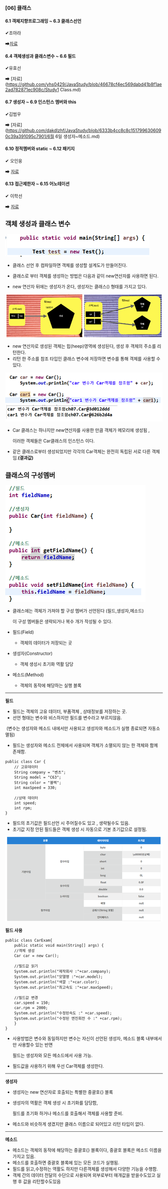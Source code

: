 ### [06] 클래스

#### 6.1 객체지향프로그래밍 ~ 6.3 클래스선언

✔조아라

➡[자료](https://github.com/ara0114/TIL/blob/40f2e7b1517be7f4e3e24de6816ef7f023c2e470/JAVA/%EA%B0%9D%EC%B2%B4%EC%A7%80%ED%96%A5%ED%94%84%EB%A1%9C%EA%B7%B8%EB%9E%98%EB%B0%8D.md)

#### 6.4 객체생성과 클래스변수 ~ 6.6 필드

✔유효선

➡ [자료](https://github.com/yhs0429/JavaStudy/blob/46678cf4ec569dabd41b8f1ae2ad782871ec908c/Study1 Class.md)

#### 6.7 생성자 ~ 6.9 인스턴스 멤버와 this

✔김범우

➡ [자료](https://github.com/dakdlzhf/JavaStudy/blob/6333b4cc8c8c1517996306090c39a391095c7901/6월 6일 생성자~메소드.md)

#### 6.10 정적멤버와 static ~ 6.12 패키지

✔ 오인웅

➡ [자료](https://github.com/mn00149/JavaStudy/blob/6da25828e31d271b36786e996f00e2f4f8cea345/study.md)

#### 6.13 접근제한자 ~ 6.15 어노테이션

✔ 이학선

➡ [자료](https://github.com/gkrtjs406/TIL/blob/78eac469cbad8bfabd396a6d7977f86679fcc3d1/Java/클래스(객체지향프로그래밍).md)

## 객체 생성과 클래스 변수

![생성](https://github.com/yhs0429/JavaStudy/blob/master/img/%EA%B0%9D%EC%B2%B4%EC%83%9D%EC%84%B1.png)

- 클래스 선언 후 컴파일하면 객체를 생성할 설계도가 만들어진다.

- 클래스로 부터 객체를 생성하는 방법은 다음과 같이 new연산자를 사용하면 된다.
- new 연산자 뒤에는 생성자가 온다, 생성자는 클래스() 형태를 가지고 있다.

![힙영역](https://github.com/yhs0429/JavaStudy/blob/master/img/%ED%9E%99%EC%98%81%EC%97%AD.png)

- new 연산자로 생성된 객체는 힙(heep)영역에 생성된다, 생성 후 객체의 주소를 리턴한다.
- 리턴 한 주소를 참조 타입인 클래스 변수에 저장하면 변수를 통해 객체를 사용할 수 있다.

![변수객체](https://github.com/yhs0429/JavaStudy/blob/master/img/%EB%B3%80%EC%88%98%EA%B0%9D%EC%B2%B4%EC%83%9D%EC%84%B1.png)

- Car 클래스는 하나지만 new연산자를 사용한 만큼 객체가 메모리에 생성됨 ,

  이러한 객체들은 Car클래스의 인스턴스 이다.

- 같은 클래스로부터 생성되었지만 각각의 Car객체는 완전히 독립된 서로 다른 객체임.**(결과값)**



## 클래스의 구성멤버

![구성멤버](https://github.com/yhs0429/JavaStudy/blob/master/img/%EA%B5%AC%EC%84%B1%EB%A9%A4%EB%B2%84.png)

- 클래스에는 객체가 가져야 할 구성 멤버가 선언된다 (필드,생성자,메소드) 

  이 구성 멤버들은 생략되거나 복수 개가 작성될 수 있다.

- 필드(Field)

  - 객체의 데이터가 저장되는 곳

- 생성자(Constructor)
  - 객체 생성시 초기화 역활 담당
- 메소드(Method)
  - 객체의 동작에 해당하는 실행 블록

---

**필드**

- 필드는 객체의 고유 데이터, 부품객체 , 상태정보를 저장하는 곳.
- 선언 형태는 변수와 비스하지만 필드를 변수라고 부르지않음.

​		(변수는 생성자와 메소드 내에서만 사용되고 생성자와 메소드가 실행 종료되면 자동소멸됨)

- 필드는 생성자와 메소드 전체에서 사용되며 객체가 소멸되지 않는 한 객체와 함께 존재함.

```
public class Car {
	// 고유데이터
	String company = "벤츠";
	String model = "C63";
	String color = "블랙";
	int maxSpeed = 330;
	
	//상태 데이터
	int speed;
	int rpm;
}
```

- 필드의 초기값은 필드선언 시 주어질수도 있고 , 생략될수도 있음.
- 초기값 지정 안된 필드들은 객체 생성 시 자동으로 기본 초기값으로 설정됨.

![초기값](https://github.com/yhs0429/JavaStudy/blob/master/img/%ED%95%84%EB%93%9C%20%EC%B4%88%EA%B8%B0%EA%B0%92.png)



**필드 사용**

```
public class CarExam{
	public static void main(String[] args) {
	//객체 생성
	Car car = new Car();
	
	//필드값 읽기
	System.out.println("제작회사 :"+car.company);
	System.out.println("모델명 :"+car.model);
	System.out.println("색깔 :"+car.color);
	System.out.println("최고속도 :"+car.maxSpeed);
	
	//필드값 변경
	car.speed = 150;
	car.rpm = 2000;
	System.out.println("수정된속도 :" +car.speed);
	System.out.println("수정된 엔진회전 수 :" +car.rpm);
	}
}
```

- 사용방법은 변수와 동일하지만 변수는 자신이 선언된 생성자, 메소드 블록 내부에서만 사용할수 있는 반면

  필드는 생성자와 모든 메소드에서 사용 가능.

- 필드값을 사용하기 위해 우선 Car객체를 생성한다.

---

**생성자**

- 생성자는 new 연산자로 호출되는 특별한 중괄호{} 블록

- 생성자의 역활은 객체 생성 시 초기화를 담당함,

  필드를 초기화 하거나 메소드를 호출해서 객체를 사용할 준비.

- 메소드와 비슷하게 생겼지만 클래스 이름으로 되어있고 리턴 타입이 없다.

---

**메소드**

- 메소드는 객체의 동작에 해당하는 중괄호{} 블록이다, 중괄호 블록은 메소드 이름을 가지고 있음.
- 메소드를 호출하면 중괄호 블록에 있는 모든 코드가 실행됨.
- 필드를 읽고,수정하는 역활도 하지만 다른객체를 생성해서 다양한 기능을 수행함.
- 객체 간의 데이터 전달의 수단으로 사용되며 외부로부터 매개값을 받을수도있고 실행 후 값을 리턴할수도있음

